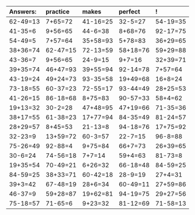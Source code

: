 | Answers: | practice | makes | perfect | ! |
| :--- | :--- | :--- | :--- | :--- |
| 62-49=13 | 7+65=72 | 41-16=25 | 32-5=27 | 54-19=35 | 
| 41-35=6 | 9+56=65 | 44-6=38 | 8+68=76 | 92-17=75 | 
| 54-49=5 | 7+57=64 | 35+58=93 | 5+78=83 | 36+29=65 | 
| 38+36=74 | 62-47=15 | 72-13=59 | 58+18=76 | 59+29=88 | 
| 43-36=7 | 9+56=65 | 24-9=15 | 9+7=16 | 32+39=71 | 
| 39+35=74 | 46+47=93 | 39+55=94 | 92-14=78 | 7+57=64 | 
| 43-19=24 | 49+24=73 | 93-35=58 | 19+49=68 | 16+8=24 | 
| 73-18=55 | 60-37=23 | 72-55=17 | 93-44=49 | 28+25=53 | 
| 41-26=15 | 86-18=68 | 8+75=83 | 90-57=33 | 58+4=62 | 
| 19+13=32 | 30-2=28 | 47+48=95 | 47+19=66 | 71-35=36 | 
| 38+17=55 | 61-38=23 | 17+77=94 | 84-35=49 | 81-24=57 | 
| 28+29=57 | 8+45=53 | 21-13=8 | 94-18=76 | 17+75=92 | 
| 32-23=9 | 13+59=72 | 60-3=57 | 22-7=15 | 96-8=88 | 
| 75-26=49 | 92-88=4 | 9+75=84 | 66+7=73 | 26+39=65 | 
| 30-6=24 | 74-56=18 | 7+7=14 | 59+4=63 | 81-73=8 | 
| 19+35=54 | 70-49=21 | 6+26=32 | 66-18=48 | 84-59=25 | 
| 84-59=25 | 38+33=71 | 60-42=18 | 28-9=19 | 27+4=31 | 
| 39+3=42 | 67-48=19 | 28+6=34 | 60-49=11 | 27+59=86 | 
| 46-37=9 | 59+28=87 | 19+62=81 | 94-19=75 | 29+27=56 | 
| 75-18=57 | 71-65=6 | 9+23=32 | 81-12=69 | 71-58=13 | 
